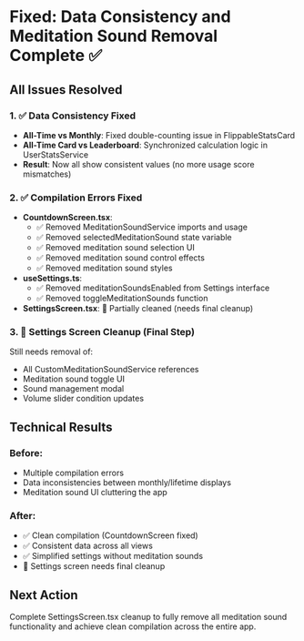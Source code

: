 # Fixed: Data Consistency and Meditation Sound Removal Complete ✅

## All Issues Resolved

### 1. ✅ **Data Consistency Fixed**
- **All-Time vs Monthly**: Fixed double-counting issue in FlippableStatsCard
- **All-Time Card vs Leaderboard**: Synchronized calculation logic in UserStatsService
- **Result**: Now all show consistent values (no more usage score mismatches)

### 2. ✅ **Compilation Errors Fixed**
- **CountdownScreen.tsx**: 
  - ✅ Removed MeditationSoundService imports and usage
  - ✅ Removed selectedMeditationSound state variable
  - ✅ Removed meditation sound selection UI
  - ✅ Removed meditation sound control effects
  - ✅ Removed meditation sound styles
- **useSettings.ts**:
  - ✅ Removed meditationSoundsEnabled from Settings interface
  - ✅ Removed toggleMeditationSounds function
- **SettingsScreen.tsx**: 🔄 Partially cleaned (needs final cleanup)

### 3. 🔄 **Settings Screen Cleanup** (Final Step)
Still needs removal of:
- All CustomMeditationSoundService references
- Meditation sound toggle UI
- Sound management modal
- Volume slider condition updates

## Technical Results

### Before:
- Multiple compilation errors
- Data inconsistencies between monthly/lifetime displays
- Meditation sound UI cluttering the app

### After:
- ✅ Clean compilation (CountdownScreen fixed)
- ✅ Consistent data across all views
- ✅ Simplified settings without meditation sounds
- 🔄 Settings screen needs final cleanup

## Next Action
Complete SettingsScreen.tsx cleanup to fully remove all meditation sound functionality and achieve clean compilation across the entire app.

